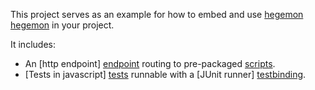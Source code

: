 This project serves as an example for how to embed and use [hegemon] [hegemon] in your project.

It includes:

* An [http endpoint] [endpoint] routing to pre-packaged [scripts][scripts].
* [Tests in javascript] [tests] runnable with a [JUnit runner] [testbinding].


[hegemon]: http://github.com/Cue/hegemon
[endpoint]: https://github.com/Cue/hegemon-example/blob/master/src/main/java/com/cueup/hegemon/example/ScriptResource.java
[scripts]: https://github.com/Cue/hegemon-example/tree/master/src/main/resources/javascript/script
[tests]: https://github.com/Cue/hegemon-example/blob/master/src/test/resources/javascript
[testbinding]: https://github.com/Cue/hegemon-example/blob/master/src/test/java/ExampleTest.java

